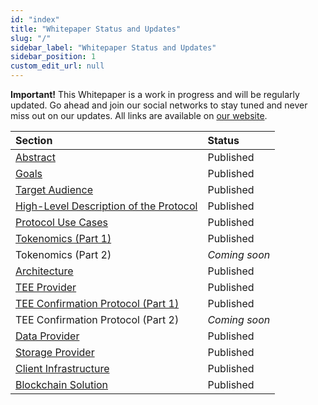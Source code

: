 ```yaml
---
id: "index"
title: "Whitepaper Status and Updates"
slug: "/"
sidebar_label: "Whitepaper Status and Updates"
sidebar_position: 1
custom_edit_url: null
---
```


**Important!** This Whitepaper is a work in progress and will be regularly updated.  Go ahead and join our social networks to stay tuned and never miss out on our updates. All links are available on [our website](https://superprotocol.com/).

|**Section**|**Status**|
| :- | :- |
|[Abstract](/whitepaper/abstract)|Published|
|[Goals](/whitepaper/goals)|Published|
|[Target Audience](/whitepaper/target-audience)|Published|
|[High-Level Description of the Protocol](/whitepaper/high-level-description)|Published|
|[Protocol Use Cases](/whitepaper/use-cases)|Published|
|[Tokenomics (Part 1)](/whitepaper/tokenomics)|Published|
|Tokenomics (Part 2)|*Coming soon*|
|[Architecture](/whitepaper/architecture)|Published|
|[TEE Provider](/whitepaper/tee-provider)|Published|
|[TEE Confirmation Protocol (Part 1)](/whitepaper/tee-confirmation-protocol)|Published|
|TEE Confirmation Protocol (Part 2)|*Coming soon*|
|[Data Provider](/whitepaper/data-provider)|Published|
|[Storage Provider](/whitepaper/storage-provider)|Published|
|[Client Infrastructure](/whitepaper/client-infrastructure)|Published|
|[Blockchain Solution](/whitepaper/blockchain-solution)|Published|